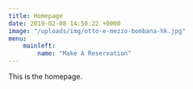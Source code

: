 ```yaml
---
title: Homepage
date: 2019-02-08 14:50:22 +0000
image: "/uploads/img/otto-e-mezzo-bombana-hk.jpg"
menu: 
    mainleft:
        name: "Make A Reservation"
---
```

This is the homepage.